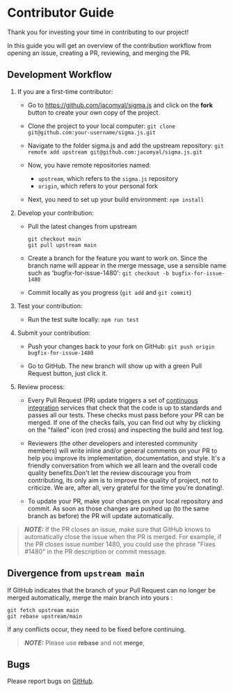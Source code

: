 # Contributor Guide

Thank you for investing your time in contributing to our project!

In this guide you will get an overview of the contribution workflow from opening an issue, creating a PR, reviewing, and merging the PR.

## Development Workflow

1.  If you are a first-time contributor:

    - Go to https://github.com/jacomyal/sigma.js and click on the **fork** button to create your own copy of the project.

    - Clone the project to your local computer: `git clone git@github.com:your-username/sigma.js.git`

    - Navigate to the folder sigma.js and add the upstream repository: `git remote add upstream git@github.com:jacomyal/sigma.js.git`

    - Now, you have remote repositories named:

      - `upstream`, which refers to the `sigma.js` repository
      - `origin`, which refers to your personal fork

    - Next, you need to set up your build environment: `npm install`

2.  Develop your contribution:

    - Pull the latest changes from upstream

      ```
      git checkout main
      git pull upstream main
      ```

    - Create a branch for the feature you want to work on. Since the branch name will appear in the merge message, use a sensible name such as 'bugfix-for-issue-1480': `git checkout -b bugfix-for-issue-1480`

    - Commit locally as you progress (`git add` and `git commit`)

3.  Test your contribution:

    - Run the test suite locally: `npm run test`

4.  Submit your contribution:

    - Push your changes back to your fork on GitHub: `git push origin bugfix-for-issue-1480`

    - Go to GitHub. The new branch will show up with a green Pull Request button, just click it.

5.  Review process:

    - Every Pull Request (PR) update triggers a set of [continuous integration](https://en.wikipedia.org/wiki/Continuous_integration) services
      that check that the code is up to standards and passes all our tests.
      These checks must pass before your PR can be merged. If one of the
      checks fails, you can find out why by clicking on the "failed" icon (red
      cross) and inspecting the build and test log.

    - Reviewers (the other developers and interested community members) will
      write inline and/or general comments on your PR to help
      you improve its implementation, documentation, and style.
      It's a friendly conversation from which we all learn and the
      overall code quality benefits.Don't let the review
      discourage you from contributing, its only aim is to improve the quality
      of project, not to criticize. We are, after all, very grateful for the
      time you're donating!.

    - To update your PR, make your changes on your local repository
      and commit. As soon as those changes are pushed up (to the same branch as
      before) the PR will update automatically.

> **_NOTE:_** If the PR closes an issue, make sure that GitHub knows to automatically close the issue when the PR is merged.
> For example, if the PR closes issue number 1480, you could use the phrase "Fixes #1480" in the PR description or commit message.

## Divergence from `upstream main`

If GitHub indicates that the branch of your Pull Request can no longer
be merged automatically, merge the main branch into yours :

```
git fetch upstream main
git rebase upstream/main
```

If any conflicts occur, they need to be fixed before continuing.

> **_NOTE:_** Please use **rebase** and not **merge**,

## Bugs

Please report bugs on [GitHub](https://github.com/jacomyal/sigma.js/issues).
